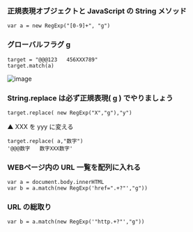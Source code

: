 ### 正規表現オブジェクトと JavaScript の String メソッド
```
var a = new RegExp("[0-9]+", "g")
```
### グローバルフラグ g
```
target = "@@@123   456XXX789"
target.match(a)
```
![image](https://user-images.githubusercontent.com/1501327/179153813-6c1bc4be-cb83-48ef-a22e-463cb2b6472e.png)

### String.replace は必ず正規表現( g ) でやりましょう
```
target.replace( new RegExp("X","g"),"y")
```
▲ XXX を yyy に変える

```
target.replace( a,"数字")
'@@@数字   数字XXX数字'
```

### WEBページ内の URL 一覧を配列に入れる
```
var a = document.body.innerHTML
var b = a.match(new RegExp('href=".+?"',"g"))
```

### URL の総取り
```
var b = a.match(new RegExp('"http.+?"',"g"))
```
